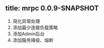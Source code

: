 title: mrpc 0.0.9-SNAPSHOT
--------------------------

1. 简化异常处理
2. 添加最少连接负载策略
3. 添加Admin后台
4. 添加服务降级、熔断